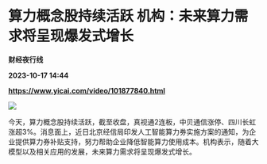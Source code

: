 # 算力概念股持续活跃 机构：未来算力需求将呈现爆发式增长
**财经夜行线**

**2023-10-17 14:44**

**https://www.yicai.com/video/101877840.html**

![](http://imgcdn.yicai.com/vms-new/2023/10/c183a0e7-a9e3-4d06-947d-72f32fd7c80f_hJQX.jpg) 

今天，算力概念股持续活跃，截至收盘，真视通2连板，中贝通信涨停、四川长虹涨超3%。消息面上，近日北京经信局印发人工智能算力券实施方案的通知，为企业提供算力券补贴支持，努力帮助企业降低智能算力使用成本。机构表示，随着大模型以及相关应用的发展，未来算力需求将呈现爆发式增长。